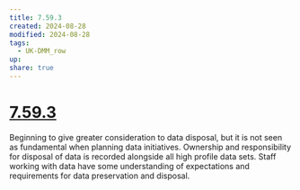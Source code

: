 ```yaml
---
title: 7.59.3
created: 2024-08-28
modified: 2024-08-28
tags:
  - UK-DMM_row
up: 
share: true
---
```

# [7.59.3](7.59.3.md)

Beginning to give greater consideration to data disposal, but it is not seen as fundamental when planning data initiatives. Ownership and responsibility for disposal of data is recorded alongside all high profile data sets. Staff working with data have some understanding of expectations and requirements for data preservation and disposal.
